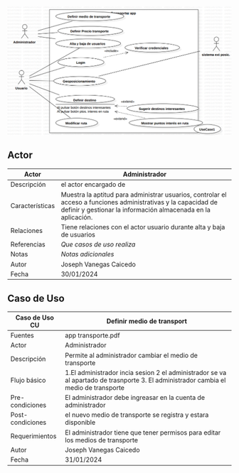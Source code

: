 <img src="Transporter.png">

## Actor

|  Actor | Administrador |
|---|---|
| Descripción  | el actor  encargado de   |
| Características  | Muestra la aptitud para administrar usuarios, controlar el acceso a funciones administrativas y la capacidad de definir y gestionar la información almacenada en la aplicación. |
| Relaciones | Tiene relaciones con el actor usuario durante alta y baja de usuarios |
| Referencias | _Que casos de uso realiza_ |   
|  Notas |  _Notas adicionales_ |
| Autor  | Joseph Vanegas Caicedo |
|Fecha | 30/01/2024 |

## Caso de Uso 

|  Caso de Uso	CU | Definir medio de transport  |
  |---|---|
  | Fuentes  | app transporte.pdf  |
  | Actor  |  Administrador |
  | Descripción | Permite al administrador cambiar el medio de transporte  |
  | Flujo básico | 1.El administrador incia sesion 2 el administrador se va al apartado de trasnporte 3. El administrador cambia el medio de transporte|
  | Pre-condiciones | El administrador debe ingreasar en la cuenta de administrador  |  
  | Post-condiciones  | el nuevo medio de transporte se registra y estara disponible  |  
  |  Requerimientos | El administrador tiene que tener permisos para editar los medios de transporte  |
  | Autor  |  Joseph Vanegas Caicedo |
  |Fecha | 31/01/2024 |

